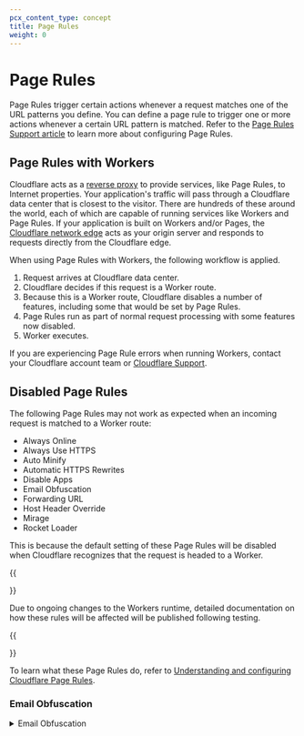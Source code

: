```yaml
---
pcx_content_type: concept
title: Page Rules
weight: 0
---
```


# Page Rules

Page Rules trigger certain actions whenever a request matches one of the URL patterns you define. You can define a page rule to trigger one or more actions whenever a certain URL pattern is matched. Refer to the [Page Rules Support article](https://support.cloudflare.com/hc/en-us/articles/218411427) to learn more about configuring Page Rules.

## Page Rules with Workers

Cloudflare acts as a [reverse proxy](https://www.cloudflare.com/learning/what-is-cloudflare/) to provide services, like Page Rules, to Internet properties. Your application's traffic will pass through a Cloudflare data center that is closest to the visitor. There are hundreds of these around the world, each of which are capable of running services like Workers and Page Rules. If your application is built on Workers and/or Pages, the [Cloudflare network edge](https://www.cloudflare.com/learning/serverless/glossary/what-is-edge-computing/) acts as your origin server and responds to requests directly from the Cloudflare edge.

When using Page Rules with Workers, the following workflow is applied.

1.  Request arrives at Cloudflare data center.
2.  Cloudflare decides if this request is a Worker route.
3.  Because this is a Worker route, Cloudflare disables a number of features, including some that would be set by Page Rules.
4.  Page Rules run as part of normal request processing with some features now disabled.
5.  Worker executes.

If you are experiencing Page Rule errors when running Workers, contact your Cloudflare account team or [Cloudflare Support](https://support.cloudflare.com/hc/en-us/articles/200172476-Contacting-Cloudflare-Support).

## Disabled Page Rules

The following Page Rules may not work as expected when an incoming request is matched to a Worker route:

- Always Online
- Always Use HTTPS
- Auto Minify
- Automatic HTTPS Rewrites
- Disable Apps
- Email Obfuscation
- Forwarding URL
- Host Header Override
- Mirage
- Rocket Loader

This is because the default setting of these Page Rules will be disabled when Cloudflare recognizes that the request is headed to a Worker.

{{<Aside type="warning" header="Testing">}}

Due to ongoing changes to the Workers runtime, detailed documentation on how these rules will be affected will be published following testing.

{{</Aside>}}

To learn what these Page Rules do, refer to [Understanding and configuring Cloudflare Page Rules](https://support.cloudflare.com/hc/en-us/articles/218411427).

### Email Obfuscation

<details>
<summary>Email Obfuscation</summary>
<div>

When implementing the Email Obfuscation Page Rule be aware that Email Obfuscation will run on subrequests, but not on parent requests. If the subrequest is going to an external site and the subrequest URL does not match the Page Rule URL configured for your site, the Email Obfuscation Page Rule will not execute.

For example, if the subrequest is going to an external object storage bucket with the URL being something like `yoursite.cloudprovider.com`, which does not match the Page Rule configured for your site, the Email Obfuscation Page Rule will be skipped.

</div>
</details>
